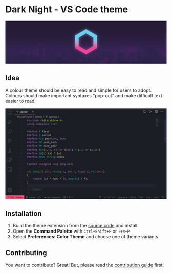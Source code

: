 # Dark Night - VS Code theme
![Dark Night](./banner.png)
## Idea
A colour theme should be easy to read and simple for users to adopt. Colours should make important syntaxes "pop-out" and make difficult text easier to read.

![Screenshot](./theme.jpg)

## Installation
1. Build the theme extension from the [source code](https://github.com/Nathan13888/DarkNight) and install.
2. Open the **Command Palette** with `Ctrl+Shift+P` or `⇧+⌘+P`
3. Select **Preferences: Color Theme** and choose one of theme variants.

## Contributing
You want to contribute? Great! But, please read the [contribution guide](https://github.com/Nathan13888/DarkNight/blob/master/CONTRIBUTING.md) first.
